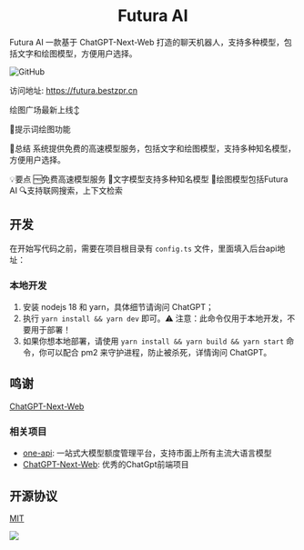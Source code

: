 

<h1 align="center">Futura AI</h1>

Futura AI 一款基于 ChatGPT-Next-Web 打造的聊天机器人，支持多种模型，包括文字和绘图模型，方便用户选择。

![GitHub](https://doraemon-website.oss-cn-shanghai.aliyuncs.com/2821709694674_.pic.jpg)

访问地址: https://futura.bestzpr.cn

绘图广场最新上线↕️

🎨提示词绘图功能

📌总结
系统提供免费的高速模型服务，包括文字和绘图模型，支持多种知名模型，方便用户选择。

💡要点
🆓免费高速模型服务
🔢文字模型支持多种知名模型
🎨绘图模型包括Futura AI
🔍支持联网搜索，上下文检索


[web-url]: https://futura.bestzpr.cn

## 开发

在开始写代码之前，需要在项目根目录有 `config.ts` 文件，里面填入后台api地址：


### 本地开发

1. 安装 nodejs 18 和 yarn，具体细节请询问 ChatGPT；
2. 执行 `yarn install && yarn dev` 即可。⚠️ 注意：此命令仅用于本地开发，不要用于部署！
3. 如果你想本地部署，请使用 `yarn install && yarn build && yarn start` 命令，你可以配合 pm2 来守护进程，防止被杀死，详情询问 ChatGPT。


## 鸣谢

[ChatGPT-Next-Web](https://github.com/Yidadaa/ChatGPT-Next-Web)

### 相关项目

- [one-api](https://github.com/songquanpeng/one-api): 一站式大模型额度管理平台，支持市面上所有主流大语言模型
- [ChatGPT-Next-Web](https://github.com/Yidadaa/ChatGPT-Next-Web): 优秀的ChatGpt前端项目

## 开源协议

[MIT](https://opensource.org/license/mit/)


![](https://doraemon-website.oss-cn-shanghai.aliyuncs.com/qrcode_1709696439316.jpg)